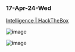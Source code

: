 ### 17-Apr-24-Wed

[Intelligence | HackTheBox](https://app.hackthebox.com/machines/Intelligence)

![image](https://github.com/r1skkam/HackTheBox-Walkthroughs/assets/58542375/c0bc425d-5177-4221-ba78-5f8c58c6bf9f)

![image](https://github.com/r1skkam/HackTheBox-Walkthroughs/assets/58542375/ad99ed03-4ed8-4b8a-9332-413eb4fbd3bb)


